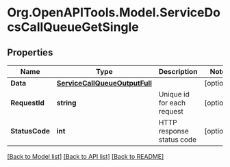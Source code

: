# Org.OpenAPITools.Model.ServiceDocsCallQueueGetSingle

## Properties

Name | Type | Description | Notes
------------ | ------------- | ------------- | -------------
**Data** | [**ServiceCallQueueOutputFull**](ServiceCallQueueOutputFull.md) |  | [optional] 
**RequestId** | **string** | Unique id for each request | [optional] 
**StatusCode** | **int** | HTTP response status code | [optional] 

[[Back to Model list]](../README.md#documentation-for-models) [[Back to API list]](../README.md#documentation-for-api-endpoints) [[Back to README]](../README.md)

